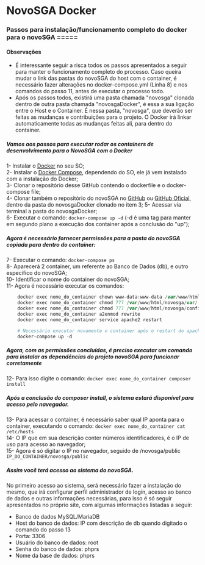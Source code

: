 # NovoSGA Docker

### Passos para instalação/funcionamento completo do docker para o novoSGA =====
#### Observações
* É interessante seguir a risca todos os passos apresentados a seguir para manter o funcionamento completo do processo. Caso queira mudar o link das pastas do novoSGA do host com o container, é necessário fazer alterações no docker-compose.yml (Linha 8) e nos comandos do passo 11, antes de executar o processo todo.
* Após os passos todos, existirá uma pasta chamada "novosga" clonada dentro de outra pasta chamada "novosgaDocker", é essa a sua ligação entre o Host e o Container. É nessa pasta, "novosga", que deverão ser feitas as mudanças e contribuições para o projeto. O Docker irá linkar automaticamente todas as mudanças feitas ali, para dentro do container.


##### Vamos aos passos para executar rodar os containers de desenvolvimento para o NovoSGA com o Docker
1- Instalar o [Docker](https://docs.docker.com/engine/getstarted/step_one/) no seu SO;  
2- Instalar o [Docker Compose](https://docs.docker.com/compose/install/), dependendo do SO, ele já vem instalado com a instalação do Docker;  
3- Clonar o repositório desse GitHub contendo o dockerfile e o docker-compose file;  
4- Clonar também o repositório do novoSGA no [GitHub](https://github.com/GCS-Projects/novosga) ou [GitHub Oficial](https://github.com/novosga/novosga), dentro da pasta do novosgaDocker clonado no item 3; 
5- Acessar via terminal a pasta do novosgaDocker;  
6- Executar o comando: `docker-compose up -d` (-d é uma tag para manter em segundo plano a execução dos container após a conclusão do "up");  


##### Agora é necessário fornecer permissões para a pasta do novoSGA copiada para dentro do container:
7- Executar o comando: `docker-compose ps`  
8- Aparecerá 2 container, um referente ao Banco de Dados (db), e outro específico do novoSGA;  
10- Identificar o nome do container do novoSGA;  
11- Agora é necessário executar os comandos:  
```powershell
	docker exec nome_do_container chown www-data:www-data /var/www/html/novosga/
	docker exec nome_do_container chmod 777 /var/www/html/novosga/var/
	docker exec nome_do_container chmod 777 /var/www/html/novosga/config/
	docker exec nome_do_container a2enmod rewrite
	docker exec nome_do_container service apache2 restart

	# Necessário executar novamente o container após o restart do apache
	docker-compose up -d
```  

##### Agora, com as permissões concluídas, é preciso executar um comando para instalar as dependências do projeto novoSGA para funcionar corretamente
12- Para isso digite o comando: `docker exec nome_do_container composer install`  


##### Após a conclusão do composer install, o sistema estará disponível para acesso pelo navegador.
13- Para acessar o container, é necessário saber qual IP aponta para o container, executando o comando: `docker exec nome_do_container cat /etc/hosts`  
14- O IP que em sua descrição conter números identificadores, é o IP de uso para acesso ao navegador;  
15- Agora é só digitar o IP no navegador, seguido de /novosga/public `IP_DO_CONTAINER/novosga/public`  


##### Assim você terá acesso ao sistema do novoSGA.
No primeiro acesso ao sistema, será necessário fazer a instalação do mesmo, que irá configurar perfil administrador de login, acesso ao banco de dados e outras informações necessárias, para isso é só seguir apresentados no próprio site, com algumas informações listadas a seguir:  
* Banco de dados MySQL/MariaDB
* Host do banco de dados: IP com descrição de db quando digitado o comando do passo 13
* Porta: 3306
* Usuário do banco de dados: root
* Senha do banco de dados: phprs
* Nome da base de dados: phprs
